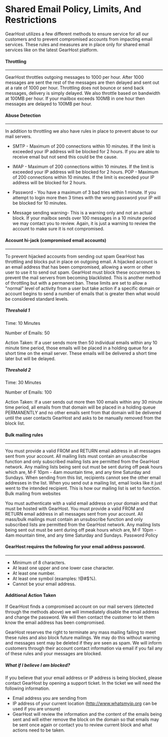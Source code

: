 # Shared Email Policy, Limits, And Restrictions

GearHost utilizes a few different methods to ensure service for all our customers and to prevent compromised accounts from impacting email services. These rules and measures are in place only for shared email services like on the latest GearHost platform. 

#### Throttling
---
GearHost throttles outgoing messages to 1000 per hour. After 1000 messages are sent the rest of the messages are then delayed and sent out at a rate of 1000 per hour. Throttling does not bounce or send back messages, delivery is simply delayed. We also throttle based on bandwidth at 100MB per hour. If your mailbox exceeds 100MB in one hour then messages are delayed to 100MB per hour. 

#### Abuse Detection
---
In addition to throttling we also have rules in place to prevent abuse to our mail servers. 

- SMTP - Maximum of 200 connections within 10 minutes. If the limit is exceeded your IP address will be blocked for 2 hours. If you are able to receive email but not send this could be the cause.
 
- IMAP - Maximum of 200 connections within 10 minutes. If the limit is exceeded your IP address will be blocked for 2 hours.
POP - Maximum of 200 connections within 10 minutes. If the limit is exceeded your IP address will be blocked for 2 hours.

- Password - You have a maximum of 3 bad tries within 1 minute. If you attempt to login more then 3 times with the wrong password your IP will be blocked for 10 minutes.
 
- Message sending warning- This is a warning only and not an actual block. If your mailbox sends over 100 messages in a 10 minute period we may contact you to review. Again, it is just a warning to review the account to make sure it is not compromised. 

#### Account hi-jack (compromised email accounts)
---

To prevent hijacked accounts from sending out spam GearHost has throttling and blocks put in place on outgoing email. A hijacked account is an email address that has been compromised, allowing a worm or other user to use it to send out spam. GearHost must block these occurrences to prevent the mail servers from becoming blacklisted. This is another method of throttling but with a permanent ban. These limits are set to allow a "normal" level of activity from a user but take action if a specific domain or account begins to send a number of emails that is greater then what would be considered standard levels.  

##### Threshold 1

Time: 10 Minutes

Number of Emails: 50

Action Taken: If a user sends more then 50 individual emails within any 10 minute time period, those emails will be placed in a holding queue for a short time on the email server. These emails will be delivered a short time later but will be delayed. 

##### Threshold 2

Time: 30 Minutes

Number of Emails: 100

Action Taken: If a user sends out more then 100 emails within any 30 minute time period, all emails from that domain will be placed in a holding queue PERMANENTLY and no other emails sent from that domain will be delivered until the user contacts GearHost and asks to be manually removed from the block list.

#### Bulk mailing rules
----

You must provide a valid FROM and RETURN email address in all messages sent from your account.
All mailing lists must contain an unsubscribe function and only subscribed mailing lists are permitted from the GearHost network.
Any mailing lists being sent out must be sent during off peak hours which are, M-F 10pm - 4am mountain time, and any time Saturday and Sundays.
When sending from this list, recipients cannot see the other email addresses in the list. When you send out a mailing list, email looks like it just went to the intended recipient. This is how our mailing list is set to function.
Bulk mailing from websites

You must authenticate with a valid email address on your domain and that must be hosted with GearHost.
You must provide a valid FROM and RETURN email address in all messages sent from your account.
All mass/bulk mailings must contain an unsubscribe function and only subscribed lists are permitted from the GearHost network.
Any mailing lists being sent out must be sent during off peak hours which are, M-F 10pm - 4am mountain time, and any time Saturday and Sundays.
Password Policy

#### GearHost requires the following for your email address password. 
----
- Minimum of 8 characters.
- At least one upper and one lower case character.
- At least one number.
- At least one symbol (examples: !@#$%).
- Cannot be your email address.

#### Additional Action Taken

If GearHost finds a compromised account on our mail servers (detected through the methods above) we will immediately disable the email address and change the password. We will then contact the customer to let them know the email address has been compromised. 

GearHost reserves the right to terminate any mass mailing failing to meet these rules and also block future mailings. We may do this without warning and messages sent may be deleted if they are seen as spam. We will inform customers through their account contact information via email if you fail any of these rules and your messages are blocked.

##### What if I believe I am blocked?
If you believe that your email address or IP address is being blocked, please contact GearHost by opening a support ticket. In the ticket we will need the following information.

- Email address you are sending from
- IP address of your current location (http://www.whatsmyip.org can be used if you are unsure)
- GearHost will review the information and the content of the emails being sent and will either remove the block on the domain so that emails may be sent once again or contact you to review current block and what actions need to be taken.